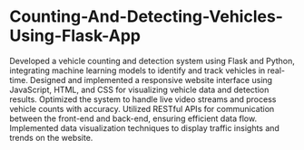 # Counting-And-Detecting-Vehicles-Using-Flask-App
Developed a vehicle counting and detection system using Flask and Python, integrating machine learning models to identify and track vehicles in real-time.
Designed and implemented a responsive website interface using JavaScript, HTML, and CSS for visualizing vehicle data and detection results.
Optimized the system to handle live video streams and process vehicle counts with accuracy.
Utilized RESTful APIs for communication between the front-end and back-end, ensuring efficient data flow.
Implemented data visualization techniques to display traffic insights and trends on the website.
